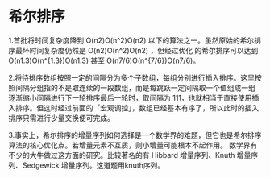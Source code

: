 # 希尔排序
1.首批将时间复杂度降到 O(n2)O(n^2)O(n2) 以下的算法之一。虽然原始的希尔排序最坏时间复杂度仍然是 O(n2)O(n^2)O(n2) ，但经过优化
的希尔排序可以达到 O(n1.3)O(n^{1.3})O(n1.3) 甚至 O(n7/6)O(n^{7/6})O(n7/6)。

2.将待排序数组按照一定的间隔分为多个子数组，每组分别进行插入排序。这里按照间隔分组指的不是取连续的一段数组，而是每跳跃一定间隔取一个值组成一组
逐渐缩小间隔进行下一轮排序最后一轮时，取间隔为 111，也就相当于直接使用插入排序。但这时经过前面的「宏观调控」，数组已经基本有序了，所以此时的插入排序只需进行少量交换便可完成。

3.事实上，希尔排序的增量序列如何选择是一个数学界的难题，但它也是希尔排序算法的核心优化点。若增量元素不互质，则小增量可能根本不起作用。
数学界有不少的大牛做过这方面的研究。比较著名的有 Hibbard 增量序列、Knuth 增量序列、Sedgewick 增量序列。这道题用knuth序列。
